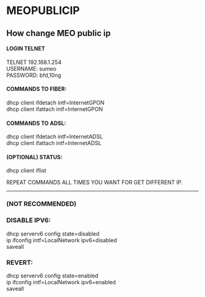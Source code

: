 # MEOPUBLICIP
## How change MEO public ip

#### LOGIN TELNET 
TELNET 192.168.1.254<br/>
USERNAME: sumeo<br/>
PASSWORD: bfd,10ng<br/>

#### COMMANDS TO FIBER:
dhcp client ifdetach intf=InternetGPON<br/> 
dhcp client ifattach intf=InternetGPON<br/>


#### COMMANDS TO ADSL: 
dhcp client ifdetach intf=InternetADSL<br/>
dhcp client ifattach intf=InternetADSL<br/>

#### (OPTIONAL) STATUS:
dhcp client iflist


REPEAT COMMANDS ALL TIMES YOU WANT FOR GET DIFFERENT IP.

---

### (NOT RECOMMENDED)
### DISABLE IPV6:
dhcp serverv6 config state=disabled<br/>
ip ifconfig intf=LocalNetwork ipv6=disabled<br/>
saveall

### REVERT:
dhcp serverv6 config state=enabled<br/>
ip ifconfig intf=LocalNetwork ipv6=enabled<br/>
saveall<br/>
